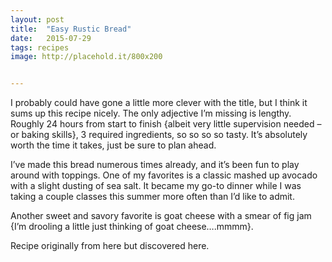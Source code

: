 ```yaml
---
layout: post
title:  "Easy Rustic Bread"
date:   2015-07-29
tags: recipes
image: http://placehold.it/800x200


---
```

I probably could have gone a little more clever with the title, but I think it sums up this recipe nicely. The only adjective I’m missing is lengthy. Roughly 24 hours from start to finish {albeit very little supervision needed – or baking skills}, 3 required ingredients, so so so so tasty. It’s absolutely worth the time it takes, just be sure to plan ahead.

I’ve made this bread numerous times already, and it’s been fun to play around with toppings. One of my favorites is a classic mashed up avocado with a slight dusting of sea salt. It became my go-to dinner while I was taking a couple classes this summer more often than I’d like to admit.

Another sweet and savory favorite is goat cheese with a smear of fig jam {I’m drooling a little just thinking of goat cheese….mmmm}.

Recipe originally from here but discovered here.

